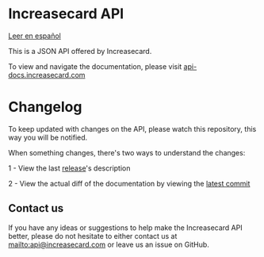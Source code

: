 Increasecard API
================
[Leer en español](/README-es.md)

This is a JSON API offered by Increasecard.

To view and navigate the documentation, please visit [api-docs.increasecard.com](http://api-docs.increasecard.com)

Changelog
=========

To keep updated with changes on the API, please watch this repository, this way you will be notified.

When something changes, there's two ways to understand the changes:

1 - View the last [release](https://github.com/IncreaseCard/api-docs/releases)'s description

2 - View the actual diff of the documentation by viewing the [latest commit](https://github.com/IncreaseCard/api-docs/commits/master)

Contact us
----------

If you have any ideas or suggestions to help make the Increasecard API better, please do not hesitate to either contact us at <mailto:api@increasecard.com> or leave us an issue on GitHub.
